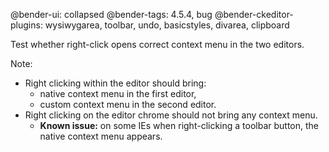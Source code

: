 @bender-ui: collapsed
@bender-tags: 4.5.4, bug
@bender-ckeditor-plugins: wysiwygarea, toolbar, undo, basicstyles, divarea, clipboard

Test whether right-click opens correct context menu in the two editors.

Note:

* Right clicking within the editor should bring:
	* native context menu in the first editor,
	* custom context menu in the second editor.
* Right clicking on the editor chrome should not bring any context menu.
	* **Known issue:** on some IEs when right-clicking a toolbar button, the native context menu appears.
